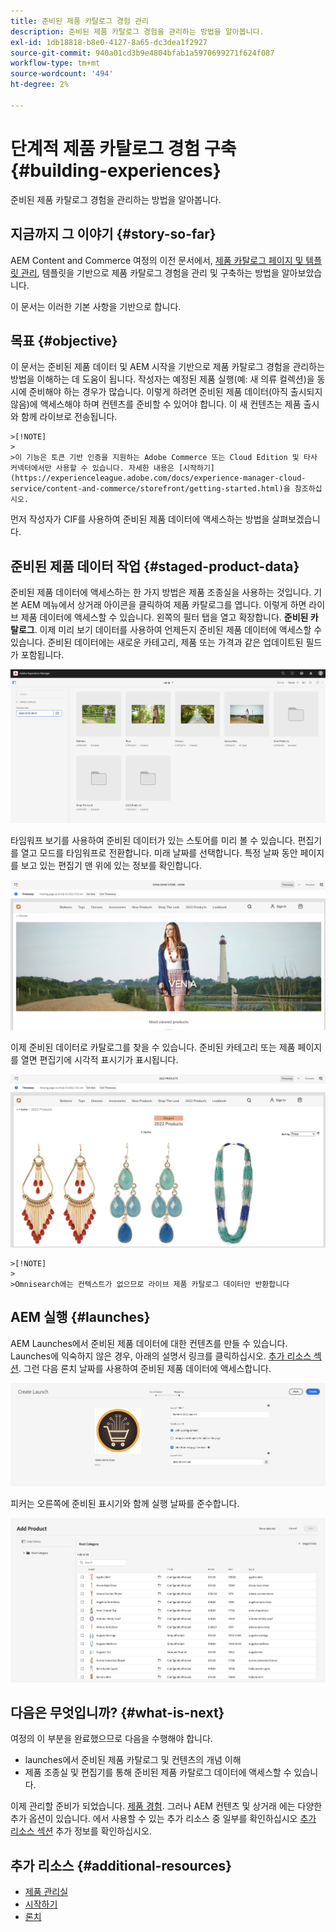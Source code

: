 ```yaml
---
title: 준비된 제품 카탈로그 경험 관리
description: 준비된 제품 카탈로그 경험을 관리하는 방법을 알아봅니다.
exl-id: 1db18818-b8e0-4127-8a65-dc3dea1f2927
source-git-commit: 940a01cd3b9e4804bfab1a5970699271f624f087
workflow-type: tm+mt
source-wordcount: '494'
ht-degree: 2%

---
```


# 단계적 제품 카탈로그 경험 구축 {#building-experiences}

준비된 제품 카탈로그 경험을 관리하는 방법을 알아봅니다.

## 지금까지 그 이야기 {#story-so-far}

AEM Content and Commerce 여정의 이전 문서에서, [제품 카탈로그 페이지 및 템플릿 관리](catalog-templates.md), 템플릿을 기반으로 제품 카탈로그 경험을 관리 및 구축하는 방법을 알아보았습니다.

이 문서는 이러한 기본 사항을 기반으로 합니다.

## 목표 {#objective}

이 문서는 준비된 제품 데이터 및 AEM 시작을 기반으로 제품 카탈로그 경험을 관리하는 방법을 이해하는 데 도움이 됩니다. 작성자는 예정된 제품 실행(예: 새 의류 컬렉션)을 동시에 준비해야 하는 경우가 많습니다. 이렇게 하려면 준비된 제품 데이터(아직 출시되지 않음)에 액세스해야 하며 컨텐츠를 준비할 수 있어야 합니다. 이 새 컨텐츠는 제품 출시와 함께 라이브로 전송됩니다.

    >[!NOTE]
    >
    >이 기능은 토큰 기반 인증을 지원하는 Adobe Commerce 또는 Cloud Edition 및 타사 커넥터에서만 사용할 수 있습니다. 자세한 내용은 [시작하기](https://experienceleague.adobe.com/docs/experience-manager-cloud-service/content-and-commerce/storefront/getting-started.html)을 참조하십시오.

먼저 작성자가 CIF를 사용하여 준비된 제품 데이터에 액세스하는 방법을 살펴보겠습니다.

## 준비된 제품 데이터 작업 {#staged-product-data}

준비된 제품 데이터에 액세스하는 한 가지 방법은 제품 조종실을 사용하는 것입니다. 기본 AEM 메뉴에서 상거래 아이콘을 클릭하여 제품 카탈로그를 엽니다. 이렇게 하면 라이브 제품 데이터에 액세스할 수 있습니다. 왼쪽의 필터 탭을 열고 확장합니다. **준비된 카탈로그**. 이제 미리 보기 데이터를 사용하여 언제든지 준비된 제품 데이터에 액세스할 수 있습니다. 준비된 데이터에는 새로운 카테고리, 제품 또는 가격과 같은 업데이트된 필드가 포함됩니다.

![조종실](assets/staged-cockpit.png)

타임워프 보기를 사용하여 준비된 데이터가 있는 스토어를 미리 볼 수 있습니다. 편집기를 열고 모드를 타임워프로 전환합니다. 미래 날짜를 선택합니다. 특정 날짜 동안 페이지를 보고 있는 편집기 맨 위에 있는 정보를 확인합니다.

![단계 타임워프](assets/staged-timewarp.png)

이제 준비된 데이터로 카탈로그를 찾을 수 있습니다. 준비된 카테고리 또는 제품 페이지를 열면 편집기에 시각적 표시기가 표시됩니다.

![단계 플롭](assets/staged-plp.png)

    >[!NOTE]
    >
    >Omnisearch에는 컨텍스트가 없으므로 라이브 제품 카탈로그 데이터만 반환합니다

## AEM 실행 {#launches}

AEM Launches에서 준비된 제품 데이터에 대한 컨텐츠를 만들 수 있습니다. Launches에 익숙하지 않은 경우, 아래의 설명서 링크를 클릭하십시오. [추가 리소스 섹션](#additional-resources). 그런 다음 론치 날짜를 사용하여 준비된 제품 데이터에 액세스합니다.

![단계 시작](assets/staged-launch.png)

피커는 오른쪽에 준비된 표시기와 함께 실행 날짜를 준수합니다.

![단계 선택기](assets/staged-picker.png)

## 다음은 무엇입니까? {#what-is-next}

여정의 이 부분을 완료했으므로 다음을 수행해야 합니다.

* launches에서 준비된 제품 카탈로그 및 컨텐츠의 개념 이해
* 제품 조종실 및 편집기를 통해 준비된 제품 카탈로그 데이터에 액세스할 수 있습니다.

이제 관리할 준비가 되었습니다. [제품 경험](product-experience-management.md). 그러나 AEM 컨텐츠 및 상거래 에는 다양한 추가 옵션이 있습니다. 에서 사용할 수 있는 추가 리소스 중 일부를 확인하십시오 [추가 리소스 섹션](#additional-resources) 추가 정보를 확인하십시오.

## 추가 리소스 {#additional-resources}

* [제품 관리실](/help/commerce-cloud/authoring/product-cockpit.md)
* [시작하기](/help/commerce-cloud/getting-started.md)
* [론치](/help/sites-cloud/authoring/launches/overview.md)
